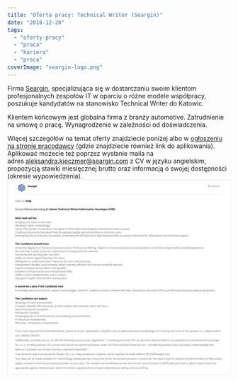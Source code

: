 ```yaml
---
title: "Oferta pracy: Technical Writer (Seargin)"
date: "2018-12-20"
tags:
  - "oferty-pracy"
  - "praca"
  - "kariera"
  - "praca"
coverImage: "seargin-logo.png"
---
```


Firma [Seargin](https://seargin.com/pl/), specjalizująca się w dostarczaniu
swoim klientom profesjonalnych zespołów IT w oparciu o różne modele współpracy,
poszukuje kandydatów na stanowisko Technical Writer do Katowic.

Klientem końcowym jest globalna firma z branży automotive. Zatrudnienie na umowę
o pracę. Wynagrodzenie w zależności od doświadczenia.

Więcej szczegółów na temat oferty znajdziecie poniżej albo
w [ogłoszeniu na stronie pracodawcy](https://seargin.com/en/job/digital-it-senior-technical-writer-information-developer-cvb-2/) (gdzie
znajdziecie również link do aplikowania). Aplikować możecie też poprzez wysłanie
maila na
adres [aleksandra.kieczmer@seargin.com](mailto:aleksandra.kieczmer@seargin.com) z
CV w języku angielskim, propozycją stawki miesięcznej brutto oraz informacją o
swojej dostępności (okresie
wypowiedzenia).[![](images/seargin_tech_writer_katowice.png)](http://techwriter.pl/wp-content/uploads/2018/12/seargin_tech_writer_katowice.png)
